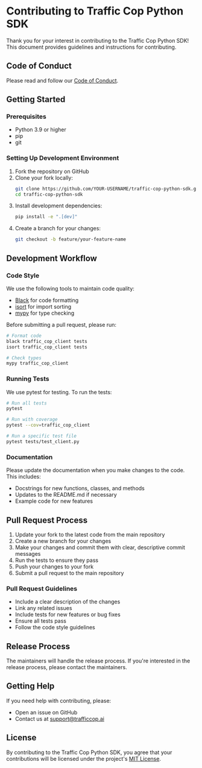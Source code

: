 # Contributing to Traffic Cop Python SDK

Thank you for your interest in contributing to the Traffic Cop Python SDK! This document provides guidelines and instructions for contributing.

## Code of Conduct

Please read and follow our [Code of Conduct](https://github.com/traffic-cop/traffic-cop-python-sdk/blob/main/CODE_OF_CONDUCT.md).

## Getting Started

### Prerequisites

- Python 3.9 or higher
- pip
- git

### Setting Up Development Environment

1. Fork the repository on GitHub
2. Clone your fork locally:
   ```bash
   git clone https://github.com/YOUR-USERNAME/traffic-cop-python-sdk.git
   cd traffic-cop-python-sdk
   ```
3. Install development dependencies:
   ```bash
   pip install -e ".[dev]"
   ```
4. Create a branch for your changes:
   ```bash
   git checkout -b feature/your-feature-name
   ```

## Development Workflow

### Code Style

We use the following tools to maintain code quality:

- [Black](https://black.readthedocs.io/en/stable/) for code formatting
- [isort](https://pycqa.github.io/isort/) for import sorting
- [mypy](https://mypy.readthedocs.io/en/stable/) for type checking

Before submitting a pull request, please run:

```bash
# Format code
black traffic_cop_client tests
isort traffic_cop_client tests

# Check types
mypy traffic_cop_client
```

### Running Tests

We use pytest for testing. To run the tests:

```bash
# Run all tests
pytest

# Run with coverage
pytest --cov=traffic_cop_client

# Run a specific test file
pytest tests/test_client.py
```

### Documentation

Please update the documentation when you make changes to the code. This includes:

- Docstrings for new functions, classes, and methods
- Updates to the README.md if necessary
- Example code for new features

## Pull Request Process

1. Update your fork to the latest code from the main repository
2. Create a new branch for your changes
3. Make your changes and commit them with clear, descriptive commit messages
4. Run the tests to ensure they pass
5. Push your changes to your fork
6. Submit a pull request to the main repository

### Pull Request Guidelines

- Include a clear description of the changes
- Link any related issues
- Include tests for new features or bug fixes
- Ensure all tests pass
- Follow the code style guidelines

## Release Process

The maintainers will handle the release process. If you're interested in the release process, please contact the maintainers.

## Getting Help

If you need help with contributing, please:

- Open an issue on GitHub
- Contact us at support@trafficcop.ai

## License

By contributing to the Traffic Cop Python SDK, you agree that your contributions will be licensed under the project's [MIT License](https://github.com/traffic-cop/traffic-cop-python-sdk/blob/main/LICENSE).

